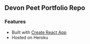 ## Devon Peet Portfolio Repo

### Features
- Built with [Create React App](https://github.com/facebookincubator/create-react-app)
- Hosted on Heroku
